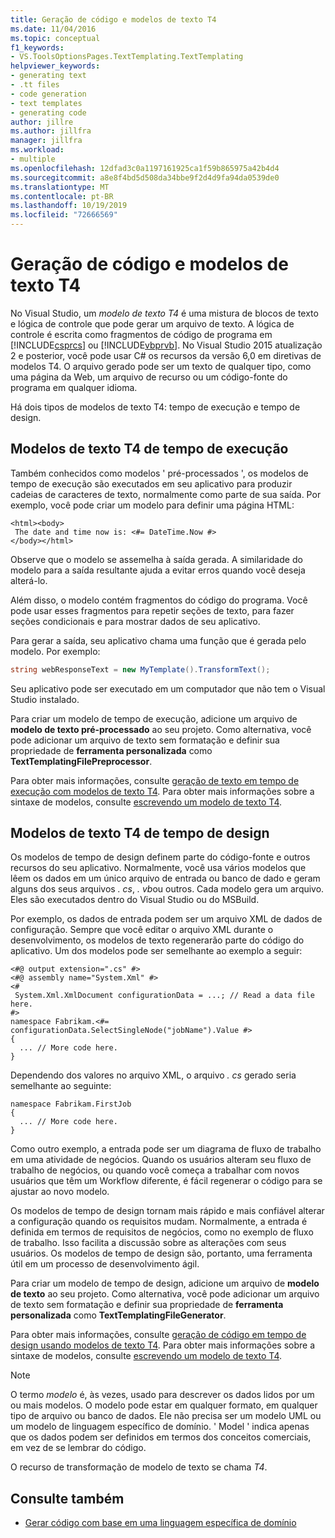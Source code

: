 ```yaml
---
title: Geração de código e modelos de texto T4
ms.date: 11/04/2016
ms.topic: conceptual
f1_keywords:
- VS.ToolsOptionsPages.TextTemplating.TextTemplating
helpviewer_keywords:
- generating text
- .tt files
- code generation
- text templates
- generating code
author: jillre
ms.author: jillfra
manager: jillfra
ms.workload:
- multiple
ms.openlocfilehash: 12dfad3c0a1197161925ca1f59b865975a42b4d4
ms.sourcegitcommit: a8e8f4bd5d508da34bbe9f2d4d9fa94da0539de0
ms.translationtype: MT
ms.contentlocale: pt-BR
ms.lasthandoff: 10/19/2019
ms.locfileid: "72666569"
---
```

# <a name="code-generation-and-t4-text-templates"></a>Geração de código e modelos de texto T4

No Visual Studio, um *modelo de texto T4* é uma mistura de blocos de texto e lógica de controle que pode gerar um arquivo de texto. A lógica de controle é escrita como fragmentos de código de programa em [!INCLUDE[csprcs](../data-tools/includes/csprcs_md.md)] ou [!INCLUDE[vbprvb](../code-quality/includes/vbprvb_md.md)]. No Visual Studio 2015 atualização 2 e posterior, você pode usar C# os recursos da versão 6,0 em diretivas de modelos T4. O arquivo gerado pode ser um texto de qualquer tipo, como uma página da Web, um arquivo de recurso ou um código-fonte do programa em qualquer idioma.

Há dois tipos de modelos de texto T4: tempo de execução e tempo de design.

## <a name="run-time-t4-text-templates"></a>Modelos de texto T4 de tempo de execução

Também conhecidos como modelos ' pré-processados ', os modelos de tempo de execução são executados em seu aplicativo para produzir cadeias de caracteres de texto, normalmente como parte de sua saída. Por exemplo, você pode criar um modelo para definir uma página HTML:

```
<html><body>
 The date and time now is: <#= DateTime.Now #>
</body></html>
```

Observe que o modelo se assemelha à saída gerada. A similaridade do modelo para a saída resultante ajuda a evitar erros quando você deseja alterá-lo.

Além disso, o modelo contém fragmentos do código do programa. Você pode usar esses fragmentos para repetir seções de texto, para fazer seções condicionais e para mostrar dados de seu aplicativo.

Para gerar a saída, seu aplicativo chama uma função que é gerada pelo modelo. Por exemplo:

```csharp
string webResponseText = new MyTemplate().TransformText();
```

Seu aplicativo pode ser executado em um computador que não tem o Visual Studio instalado.

Para criar um modelo de tempo de execução, adicione um arquivo de **modelo de texto pré-processado** ao seu projeto. Como alternativa, você pode adicionar um arquivo de texto sem formatação e definir sua propriedade de **ferramenta personalizada** como **TextTemplatingFilePreprocessor**.

Para obter mais informações, consulte [geração de texto em tempo de execução com modelos de texto T4](../modeling/run-time-text-generation-with-t4-text-templates.md). Para obter mais informações sobre a sintaxe de modelos, consulte [escrevendo um modelo de texto T4](../modeling/writing-a-t4-text-template.md).

## <a name="design-time-t4-text-templates"></a>Modelos de texto T4 de tempo de design

Os modelos de tempo de design definem parte do código-fonte e outros recursos do seu aplicativo. Normalmente, você usa vários modelos que lêem os dados em um único arquivo de entrada ou banco de dado e geram alguns dos seus arquivos *. cs*, *. vb*ou outros. Cada modelo gera um arquivo. Eles são executados dentro do Visual Studio ou do MSBuild.

Por exemplo, os dados de entrada podem ser um arquivo XML de dados de configuração. Sempre que você editar o arquivo XML durante o desenvolvimento, os modelos de texto regenerarão parte do código do aplicativo. Um dos modelos pode ser semelhante ao exemplo a seguir:

```
<#@ output extension=".cs" #>
<#@ assembly name="System.Xml" #>
<#
 System.Xml.XmlDocument configurationData = ...; // Read a data file here.
#>
namespace Fabrikam.<#= configurationData.SelectSingleNode("jobName").Value #>
{
  ... // More code here.
}
```

Dependendo dos valores no arquivo XML, o arquivo *. cs* gerado seria semelhante ao seguinte:

```
namespace Fabrikam.FirstJob
{
  ... // More code here.
}
```

Como outro exemplo, a entrada pode ser um diagrama de fluxo de trabalho em uma atividade de negócios. Quando os usuários alteram seu fluxo de trabalho de negócios, ou quando você começa a trabalhar com novos usuários que têm um Workflow diferente, é fácil regenerar o código para se ajustar ao novo modelo.

Os modelos de tempo de design tornam mais rápido e mais confiável alterar a configuração quando os requisitos mudam. Normalmente, a entrada é definida em termos de requisitos de negócios, como no exemplo de fluxo de trabalho. Isso facilita a discussão sobre as alterações com seus usuários. Os modelos de tempo de design são, portanto, uma ferramenta útil em um processo de desenvolvimento ágil.

Para criar um modelo de tempo de design, adicione um arquivo de **modelo de texto** ao seu projeto. Como alternativa, você pode adicionar um arquivo de texto sem formatação e definir sua propriedade de **ferramenta personalizada** como **TextTemplatingFileGenerator**.

Para obter mais informações, consulte [geração de código em tempo de design usando modelos de texto T4](../modeling/design-time-code-generation-by-using-t4-text-templates.md). Para obter mais informações sobre a sintaxe de modelos, consulte [escrevendo um modelo de texto T4](../modeling/writing-a-t4-text-template.md).

> [!NOTE]
> O termo *modelo* é, às vezes, usado para descrever os dados lidos por um ou mais modelos. O modelo pode estar em qualquer formato, em qualquer tipo de arquivo ou banco de dados. Ele não precisa ser um modelo UML ou um modelo de linguagem específico de domínio. ' Model ' indica apenas que os dados podem ser definidos em termos dos conceitos comerciais, em vez de se lembrar do código.

O recurso de transformação de modelo de texto se chama *T4*.

## <a name="see-also"></a>Consulte também

- [Gerar código com base em uma linguagem específica de domínio](../modeling/generating-code-from-a-domain-specific-language.md)
